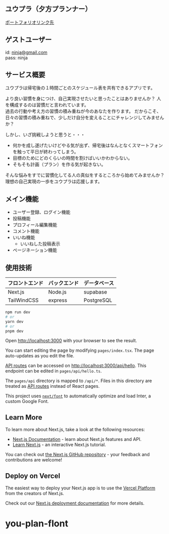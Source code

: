 ## ユウプラ（夕方プランナー）

[ポートフォリオリンク先](rinkusaki)

## ゲストユーザー

id: ninja@gmail.com  
pass: ninja

## サービス概要

ユウプラは帰宅後の１時間ごとのスケジュール表を共有できるアプリです。

より良い習慣を身につけ、自己実現させたいと思ったことはありませんか？
人を構成するのは習慣だと言われています。<br>
過去の行動や考え方の習慣の積み重ねが今のあなたを作ります。
だからこそ、日々の習慣の積み重ねで、少しだけ自分を変えることにチャレンジしてみませんか？

しかし、いざ挑戦しようと思うと・・・

- 何かを成し遂げたいけどやる気が出ず、帰宅後はなんとなくスマートフォンを触って平日が終わってしまう。
- 目標のためにどのくらいの時間を割けばいいかわからない。
- そもそも計画（プラン）を作る気が起きない。

そんな悩みをすでに習慣化してる人の真似をするところから始めてみませんか？<br>
理想の自己実現の一歩をユウプラは応援します。

## メイン機能

- ユーザー登録、ログイン機能
- 投稿機能
- プロフィール編集機能
- コメント機能
- いいね機能
  - いいねした投稿表示
- ページネーション機能

## 使用技術

| フロントエンド | バックエンド | データベース |
| -------------- | ------------ | ------------ |
| Next.js        | Node.js      | supabase     |
| TailWindCSS    | express      | PostgreSQL   |

```bash
npm run dev
# or
yarn dev
# or
pnpm dev
```

Open [http://localhost:3000](http://localhost:3000) with your browser to see the result.

You can start editing the page by modifying `pages/index.tsx`. The page auto-updates as you edit the file.

[API routes](https://nextjs.org/docs/api-routes/introduction) can be accessed on [http://localhost:3000/api/hello](http://localhost:3000/api/hello). This endpoint can be edited in `pages/api/hello.ts`.

The `pages/api` directory is mapped to `/api/*`. Files in this directory are treated as [API routes](https://nextjs.org/docs/api-routes/introduction) instead of React pages.

This project uses [`next/font`](https://nextjs.org/docs/basic-features/font-optimization) to automatically optimize and load Inter, a custom Google Font.

## Learn More

To learn more about Next.js, take a look at the following resources:

- [Next.js Documentation](https://nextjs.org/docs) - learn about Next.js features and API.
- [Learn Next.js](https://nextjs.org/learn) - an interactive Next.js tutorial.

You can check out [the Next.js GitHub repository](https://github.com/vercel/next.js/) - your feedback and contributions are welcome!

## Deploy on Vercel

The easiest way to deploy your Next.js app is to use the [Vercel Platform](https://vercel.com/new?utm_medium=default-template&filter=next.js&utm_source=create-next-app&utm_campaign=create-next-app-readme) from the creators of Next.js.

Check out our [Next.js deployment documentation](https://nextjs.org/docs/deployment) for more details.

# you-plan-flont
